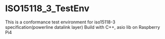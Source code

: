 # ISO15118_3_TestEnv
This is a conformance test environment for iso15118-3 specification(powerline datalink layer)
Build with C++, asio lib on Raspberry Pi4
